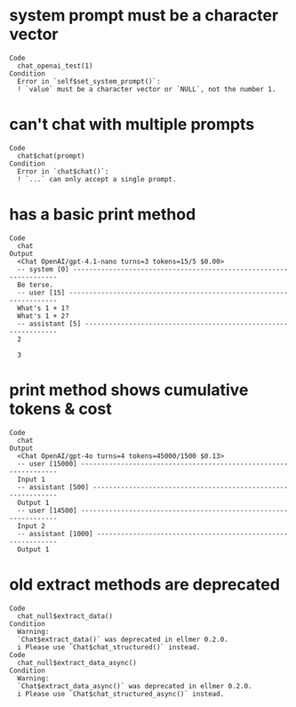 # system prompt must be a character vector

    Code
      chat_openai_test(1)
    Condition
      Error in `self$set_system_prompt()`:
      ! `value` must be a character vector or `NULL`, not the number 1.

# can't chat with multiple prompts

    Code
      chat$chat(prompt)
    Condition
      Error in `chat$chat()`:
      ! `...` can only accept a single prompt.

# has a basic print method

    Code
      chat
    Output
      <Chat OpenAI/gpt-4.1-nano turns=3 tokens=15/5 $0.00>
      -- system [0] ------------------------------------------------------------------
      Be terse.
      -- user [15] -------------------------------------------------------------------
      What's 1 + 1?
      What's 1 + 2?
      -- assistant [5] ---------------------------------------------------------------
      2
      
      3

# print method shows cumulative tokens & cost

    Code
      chat
    Output
      <Chat OpenAI/gpt-4o turns=4 tokens=45000/1500 $0.13>
      -- user [15000] ----------------------------------------------------------------
      Input 1
      -- assistant [500] -------------------------------------------------------------
      Output 1
      -- user [14500] ----------------------------------------------------------------
      Input 2
      -- assistant [1000] ------------------------------------------------------------
      Output 1

# old extract methods are deprecated

    Code
      chat_null$extract_data()
    Condition
      Warning:
      `Chat$extract_data()` was deprecated in ellmer 0.2.0.
      i Please use `Chat$chat_structured()` instead.
    Code
      chat_null$extract_data_async()
    Condition
      Warning:
      `Chat$extract_data_async()` was deprecated in ellmer 0.2.0.
      i Please use `Chat$chat_structured_async()` instead.

